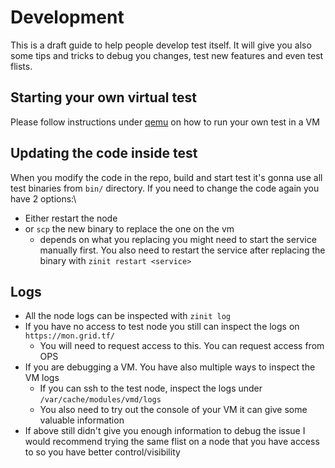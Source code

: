 # Development

This is a draft guide to help people develop test itself. It will give you also some tips and tricks to debug you changes, test new features
and even test flists.

## Starting your own virtual test

Please follow instructions under [qemu](qemu/README.md) on how to run your own test in a VM

## Updating the code inside test

When you modify the code in the repo, build and start test it's gonna use all test binaries from `bin/` directory. If you need to change the code again you have 2 options:\

- Either restart the node
- or `scp` the new binary to replace the one on the vm
  - depends on what you replacing you might need to start the service manually first. You also need
  to restart the service after replacing the binary with `zinit restart <service>`

## Logs

- All the node logs can be inspected with `zinit log`
- If you have no access to test node you still can inspect the logs on `https://mon.grid.tf/`
  - You will need to request access to this. You can request access from OPS
- If you are debugging a VM. You have also multiple ways to inspect the VM logs
  - If you can ssh to the test node, inspect the logs under `/var/cache/modules/vmd/logs`
  - You also need to try out the console of your VM it can give some valuable information
- If above still didn't give you enough information to debug the issue I would recommend trying the same flist on a node that you have access to so you have better control/visibility
